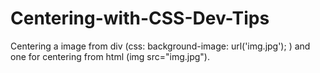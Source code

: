 # Centering-with-CSS-Dev-Tips
Centering a image from div (css: background-image: url('img.jpg'); ) and one for centering from html (img src="img.jpg").
